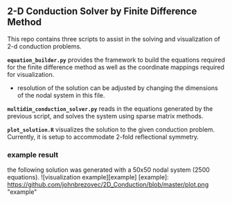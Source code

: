 2-D Conduction Solver by Finite Difference Method
-----------------------

This repo contains three scripts to assist in the solving and visualization
of 2-d conduction problems.

**`equation_builder.py`** provides the framework to build the equations
required for the finite difference method as well as the coordinate mappings
required for visualization.
  - resolution of the solution can be adjusted by changing the dimensions of the nodal system in this file.

**`multidim_conduction_solver.py`** reads in the equations generated by the
previous script, and solves the system using sparse matrix methods.

**`plot_solution.R`** visualizes the solution to the given conduction problem.
Currently, it is setup to accommodate 2-fold reflectional symmetry.

### example result
the following solution was generated with a 50x50 nodal system (2500 equations).
![visualization example][example]
[example]: https://github.com/johnbrezovec/2D_Conduction/blob/master/plot.png "example"
